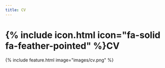 ```yaml
---
title: CV
---
```



# {% include icon.html icon="fa-solid fa-feather-pointed" %}CV

{%
  include feature.html
  image="images/cv.png"
%}
